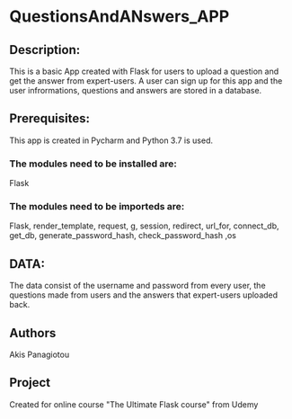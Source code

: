 # QuestionsAndANswers_APP

## Description:

This is a basic App created with Flask for users to upload a question and get the answer from expert-users. A user can sign up for this app and the user infrormations, questions and answers are stored in a database.

## Prerequisites:
This app is created in Pycharm and Python 3.7 is used.

### The modules need to be installed are:
Flask
### The modules need to be importeds are:
Flask, render_template, request, g, session, redirect, url_for, connect_db, get_db, generate_password_hash, check_password_hash ,os

## DATA:

The data consist of the username and password from every user, the questions made from users and the answers that expert-users uploaded back.

## Authors
Akis Panagiotou

## Project
Created for online course "The Ultimate Flask course" from Udemy